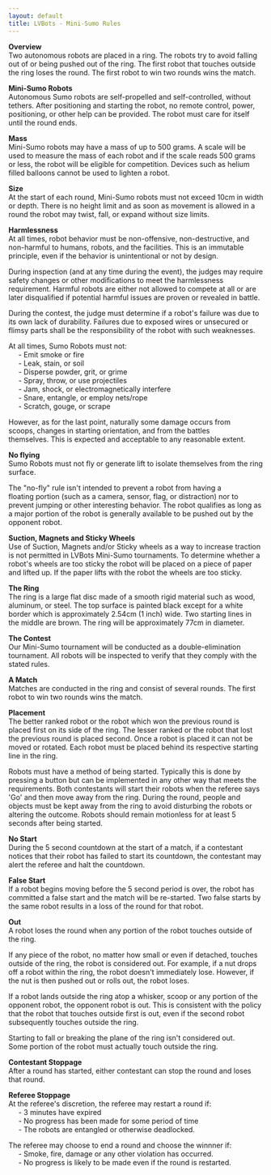 ```yaml
---
layout: default
title: LVBots - Mini-Sumo Rules
---
```


<p><b>Overview</b><br>
  Two autonomous robots are placed in a ring. The robots try to avoid falling out of or being pushed out of the ring. The first robot that touches outside the ring loses the round. The first robot to win two rounds wins the match.</p>

<p><b>Mini-Sumo Robots</b><br>
  Autonomous Sumo robots are self-propelled and self-controlled, without tethers. After positioning and starting the robot, no remote control, power, positioning, or other help can be provided. The robot must care for itself until the round ends.</p>

<p><b>Mass</b><br>
  Mini-Sumo robots may have a mass of up to 500 grams. A scale will be used to measure the mass of each robot and if the scale reads 500 grams or less, the robot will be eligible for competition. Devices such as helium filled balloons cannot be used to lighten a robot.</p>

<b>Size</b><br>
  At the start of each round, Mini-Sumo robots must not exceed 10cm in width or depth. There is no height limit and as soon as movement is allowed in a round the robot may twist, fall, or expand without size limits.</p>

<b>Harmlessness</b><br>
  At all times, robot behavior must be non-offensive, non-destructive, and non-harmful to humans, robots, and the facilities. This is an immutable principle, even if the behavior is unintentional or not by design.</p>

<p>During inspection (and at any time during the event), the judges may require safety changes or other modifications to meet the harmlessness requirement. Harmful robots are either not allowed to compete at all or are later disqualified if potential harmful issues are proven or revealed in battle.</p>
<p>During the contest, the judge must determine if a robot's failure was due to its own lack of durability. Failures due to exposed wires or unsecured or flimsy parts shall be the responsibility of the robot with such weaknesses.</p>
<p>At all times, Sumo Robots must not:<br>
  &nbsp;&nbsp;&nbsp;&nbsp;&nbsp;- Emit smoke or fire<br>
  &nbsp;&nbsp;&nbsp;&nbsp;&nbsp;- Leak, stain, or soil<br>
  &nbsp;&nbsp;&nbsp;&nbsp;&nbsp;- Disperse powder, grit, or grime<br>
  &nbsp;&nbsp;&nbsp;&nbsp;&nbsp;- Spray, throw, or use projectiles<br>
  &nbsp;&nbsp;&nbsp;&nbsp;&nbsp;- Jam, shock, or electromagnetically interfere<br>
  &nbsp;&nbsp;&nbsp;&nbsp;&nbsp;- Snare, entangle, or employ nets/rope<br>
  &nbsp;&nbsp;&nbsp;&nbsp;&nbsp;- Scratch, gouge, or scrape</p>
<p>However, as for the last point, naturally some damage occurs from <br>  scoops, changes in starting orientation, and from the battles <br>  themselves. This is expected and acceptable to any reasonable extent. </p>

<p><b>No flying</b><br>
  Sumo Robots must not fly or generate lift to isolate themselves from the                        ring surface.</p>
<p>The &quot;no-fly&quot; rule isn't intended to prevent a robot from having a <br>  floating portion (such as a camera, sensor, flag, or distraction) nor to prevent jumping or other interesting behavior. The robot qualifies as long as a major portion of the robot is generally available to be pushed out by the opponent robot. </p>

<p><b>Suction, Magnets and Sticky Wheels</b><br>
  Use of Suction, Magnets and/or Sticky wheels as a way to increase traction is not permitted in LVBots Mini-Sumo tournaments. To determine whether a robot's wheels are too sticky the robot will be placed on a piece of paper and lifted up. If the paper lifts with the robot the wheels are too sticky.</p>

<p><b>The Ring</b><br>
  The ring is a large flat disc made of a smooth rigid material such as wood, aluminum, or steel. The top surface is painted black except for a white border which is approximately 2.54cm (1 inch) wide. Two starting lines in the middle are brown. The ring will be approximately 77cm in diameter. </p>

<p><b>The Contest</b><br>
  Our Mini-Sumo tournament will be conducted as a double-elimination tournament.  All robots will be inspected to verify that they comply with the stated rules.</p>

<p><b>A Match</b><br>
  Matches are conducted in the ring and consist of several rounds. The first robot to win two rounds wins the match.</p>
<p><b>Placement</b><br>
  The better ranked robot or the robot which won the previous round is placed first on its side of the ring. The lesser ranked or the robot that lost the previous round is placed second. Once a robot is placed it can not be moved or rotated. Each robot must be placed behind its respective starting line in the ring.</p>
<p>Robots must have a method of being started. Typically this is done by pressing a button but can be implemented in any other way that meets the requirements. Both contestants will start their robots when the referee says 'Go' and then move away from the ring. During the round, people and objects must be kept away from the ring to avoid disturbing the robots or altering the outcome. Robots should remain motionless for at least 5 seconds after being started.</p>
<p><b>No Start</b><br>
  During the 5 second countdown at the start of a match, if a contestant notices that their robot has failed to start its countdown, the contestant may alert the referee and halt the countdown.</p>
<p><b>False Start</b><br>
  If a robot begins moving before the 5 second period is over, the robot has committed a false start and the match will be re-started. Two false starts by the same robot results in a loss of the round for that robot.</p>
<p><b>Out</b><br>
  A robot loses the round when any portion of the robot touches outside of the ring.</p>
<p>If any piece of the robot, no matter how small or even if detached, touches outside of the ring, the robot is considered out. For example, if a nut drops off a robot within the ring, the robot doesn't immediately lose. However, if the nut is then pushed out or rolls out, the robot loses.</p>
<p>If a robot lands outside the ring atop a whisker, scoop or any portion of the opponent robot, the opponent robot is out. This is consistent with the policy that the robot that touches outside first is out, even if the second robot subsequently touches outside the ring.</p>
<p>Starting to fall or breaking the plane of the ring isn't considered out. <br>  Some portion of the robot must actually touch outside the ring. </p>

<p><b>Contestant Stoppage</b><br>
  After a round has started, either contestant can stop the round and loses that round.</p>

<p><b>Referee Stoppage</b><br>
  At the referee's discretion, the referee may restart a round if:<br>
  &nbsp;&nbsp;&nbsp;&nbsp;&nbsp;- 3 minutes have expired<br>
  &nbsp;&nbsp;&nbsp;&nbsp;&nbsp;- No progress has been made for some period of time<br>
  &nbsp;&nbsp;&nbsp;&nbsp;&nbsp;- The robots are entangled or otherwise deadlocked.</p>
<p>The referee may choose to end a round and choose the winnner if:<br>
  &nbsp;&nbsp;&nbsp;&nbsp;&nbsp;- Smoke, fire, damage or any other violation has occurred.<br>
  &nbsp;&nbsp;&nbsp;&nbsp;&nbsp;- No progress is likely to be made even if the round is restarted.<br>
</p>


